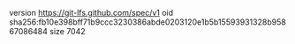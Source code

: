 version https://git-lfs.github.com/spec/v1
oid sha256:fb10e398bff71b9ccc3230386abde0203120e1b5b15593931328b95867086484
size 7042
